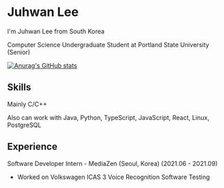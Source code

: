 # Juhwan Lee

I'm Juhwan Lee from South Korea

Computer Science Undergraduate Student at Portland State University (Senior)

[![Anurag's GitHub stats](https://github-readme-stats.vercel.app/api?username=juroc95)](https://github.com/anuraghazra/github-readme-stats)

## Skills

Mainly C/C++

Also can work with Java, Python, TypeScript, JavaScript, React, Linux, PostgreSQL

## Experience

Software Developer Intern - MediaZen (Seoul, Korea) (2021.06 - 2021.09)
- Worked on Volkswagen ICAS 3 Voice Recognition Software Testing
